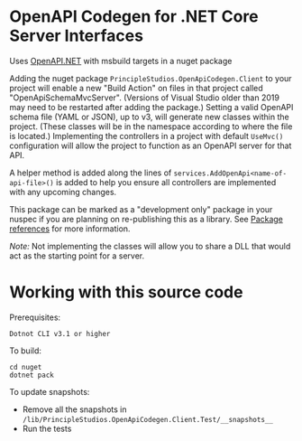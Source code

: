 # OpenAPI Codegen for .NET Core Server Interfaces

Uses [OpenAPI.NET][1] with msbuild targets in a nuget package

Adding the nuget package `PrincipleStudios.OpenApiCodegen.Client` to your
project will enable a new "Build Action" on files in that project called
"OpenApiSchemaMvcServer". (Versions of Visual Studio older than 2019 may need to be
restarted after adding the package.) Setting a valid OpenAPI schema file (YAML
or JSON), up to v3, will generate new classes within the project. (These classes
will be in the namespace according to where the file is located.) Implementing
the controllers in a project with default `UseMvc()` configuration will allow
the project to function as an OpenAPI server for that API.

A helper method is added along the lines of
`services.AddOpenApi<name-of-api-file>()` is added to help you ensure all
controllers are implemented with any upcoming changes.

This package can be marked as a "development only" package in your nuspec if you
are planning on re-publishing this as a library. See [Package references][2] for
more information.

_Note:_ Not implementing the classes will allow you to share a DLL that would
act as the starting point for a server.

# Working with this source code

Prerequisites:

    Dotnot CLI v3.1 or higher

To build:

    cd nuget
    dotnet pack

To update snapshots:

* Remove all the snapshots in `/lib/PrincipleStudios.OpenApiCodegen.Client.Test/__snapshots__`
* Run the tests

[1]: https://github.com/microsoft/OpenAPI.NET
[2]: https://docs.microsoft.com/en-us/nuget/consume-packages/package-references-in-project-files